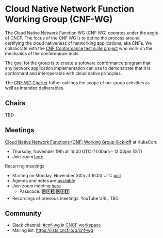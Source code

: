 # Cloud Native Network Function Working Group (CNF-WG)


The Cloud Native Network Function WG (CNF WG) operates under the aegis of CNCF. The focus of the CNF WG is to define the process around certifying the cloud nativeness of networking applications, aka CNFs. We collaborate with the [CNF Conformance test suite project](https://github.com/cncf/cnf-conformance/blob/master/ROADMAP-testsuite.md) who work on the mechanics of the conformance tests.

The goal for the group is to create a software conformance program that any network application implementation can use to demonstrate that it is conformant and interoperable with cloud native principles.

The [CNF WG Charter](https://github.com/cncf/cnf-wg/blob/master/charter.md) futher outlines the scope of our group activities as well as intended deliverables.


## Chairs
TBD

## Meetings

[Cloud Native Network Functions (CNF) Working Group Kick-off](https://sched.co/fRkx) at KubeCon:
- Thursday, November 19th at 16:00 UTC (11:00am - 12:00pm EST)
- Join zoom [here](https://zoom.us/j/98271075013)

Recurring meetings:
- Starting on Monday, November 30th at 16:00 UTC [poll](https://doodle.com/poll/zqi8mrhv9wi5tsdn)
- Agenda and notes are [available](https://docs.google.com/document/d/1YFimQftjkTUsxNGTsKdakvP7cJtJgCTqViH2kwJOrsc/edit)
- Join zoom meeting [here](https://zoom.us/j/97556246445?pwd=VTMrSjRWQ3pSMVZGQmNRemEwUk14QT09)
  - Passcode: :zero::four::zero::nine::six::three:
- Recordings of previous meetings: YouTube URL, TBD

## Community
- Slack channel: [#cnf-wg](https://cloud-native.slack.com/archives/C01F1LVAQCC) in [CNCF workspace](https://slack.cncf.io/)
- Mailing list: https://lists.cncf.io/g/cnf-wg
